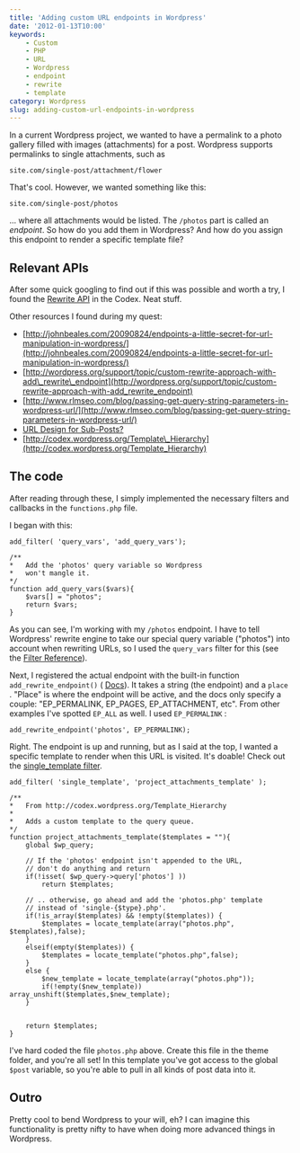 ```yaml
---
title: 'Adding custom URL endpoints in Wordpress'
date: '2012-01-13T10:00'
keywords:
    - Custom
    - PHP
    - URL
    - Wordpress
    - endpoint
    - rewrite
    - template
category: Wordpress
slug: adding-custom-url-endpoints-in-wordpress
---
```


In a current Wordpress project, we wanted to have a permalink to a photo gallery filled with images (attachments) for a post. Wordpress supports permalinks to single attachments, such as

    site.com/single-post/attachment/flower
That's cool. However, we wanted something like this:

    site.com/single-post/photos
... where all attachments would be listed. The `/photos` part is called an _endpoint_. So how do you add them in Wordpress? And how do you assign this endpoint to render a specific template file?
## Relevant APIs
After some quick googling to find out if this was possible and worth a try, I found the [Rewrite API](http://codex.wordpress.org/Rewrite_API) in the Codex. Neat stuff. 
 
 Other resources I found during my quest:
- [http://johnbeales.com/20090824/endpoints-a-little-secret-for-url-manipulation-in-wordpress/](http://johnbeales.com/20090824/endpoints-a-little-secret-for-url-manipulation-in-wordpress/)
- [http://wordpress.org/support/topic/custom-rewrite-approach-with-add\_rewrite\_endpoint](http://wordpress.org/support/topic/custom-rewrite-approach-with-add_rewrite_endpoint)
- [http://www.rlmseo.com/blog/passing-get-query-string-parameters-in-wordpress-url/](http://www.rlmseo.com/blog/passing-get-query-string-parameters-in-wordpress-url/)
- [URL Design for Sub-Posts?](http://wordpress.stackexchange.com/questions/1033/url-design-for-sub-posts)
- [http://codex.wordpress.org/Template\_Hierarchy](http://codex.wordpress.org/Template_Hierarchy)

## The code
After reading through these, I simply implemented the necessary filters and callbacks in the `functions.php` file.
 
 I began with this:

    add_filter( 'query_vars', 'add_query_vars');
    
    /**
    *   Add the 'photos' query variable so Wordpress
    *   won't mangle it.
    */
    function add_query_vars($vars){
        $vars[] = "photos";
        return $vars;
    }
As you can see, I'm working with my `/photos` endpoint. I have to tell Wordpress' rewrite engine to take our special query variable ("photos") into account when rewriting URLs, so I used the `query_vars` filter for this (see the [Filter Reference](http://codex.wordpress.org/Plugin_API/Filter_Reference)).
 
 Next, I registered the actual endpoint with the built-in function `add_rewrite_endpoint()` ( [Docs](http://codex.wordpress.org/Rewrite_API/add_rewrite_endpoint)). It takes a string (the endpoint) and a `place` . "Place" is where the endpoint will be active, and the docs only specify a couple: "EP\_PERMALINK, EP\_PAGES, EP\_ATTACHMENT, etc". From other examples I've spotted `EP_ALL` as well. I used `EP_PERMALINK` :

    add_rewrite_endpoint('photos', EP_PERMALINK);
Right. The endpoint is up and running, but as I said at the top, I wanted a specific template to render when this URL is visited. It's doable! Check out the [single\_template filter](http://codex.wordpress.org/Plugin_API/Filter_Reference/_single_template).

    add_filter( 'single_template', 'project_attachments_template' );
    
    /**
    *	From http://codex.wordpress.org/Template_Hierarchy
    *
    *	Adds a custom template to the query queue.
    */
    function project_attachments_template($templates = ""){
    	global $wp_query;
    	
    	// If the 'photos' endpoint isn't appended to the URL,
    	// don't do anything and return
    	if(!isset( $wp_query->query['photos'] ))
    		return $templates;
    	
    	// .. otherwise, go ahead and add the 'photos.php' template
    	// instead of 'single-{$type}.php'.
    	if(!is_array($templates) && !empty($templates)) {
    		$templates = locate_template(array("photos.php", $templates),false);
    	} 
    	elseif(empty($templates)) {
    		$templates = locate_template("photos.php",false);
    	}
    	else {
    		$new_template = locate_template(array("photos.php"));
    		if(!empty($new_template)) array_unshift($templates,$new_template);
    	}
    	
    
    	return $templates;
    }
I've hard coded the file `photos.php` above. Create this file in the theme folder, and you're all set! In this template you've got access to the global `$post` variable, so you're able to pull in all kinds of post data into it.
## Outro
Pretty cool to bend Wordpress to your will, eh? I can imagine this functionality is pretty nifty to have when doing more advanced things in Wordpress.
